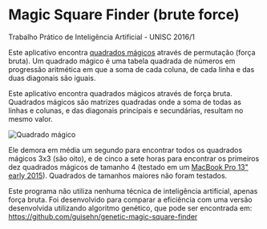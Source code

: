 # Magic Square Finder (brute force)

Trabalho Prático de Inteligência Artificial - UNISC 2016/1

Este aplicativo encontra [quadrados mágicos](https://pt.wikipedia.org/wiki/Quadrado_m%C3%A1gico) através de permutação (força bruta). Um quadrado mágico é uma tabela quadrada de números em progressão aritmética em que a soma de cada coluna, de cada linha e das duas diagonais são iguais.

Este aplicativo encontra quadrados mágicos através de força bruta. Quadrados mágicos são matrizes quadradas onde
a soma de todas as linhas e colunas, e das diagonais principais e secundárias, resultam no mesmo valor.

![Quadrado mágico](https://wikimedia.org/api/rest_v1/media/math/render/svg/3bc23e727d4029de3d46c2b70b8eafd4fa718b70)

Ele demora em média um segundo para encontrar todos os quadrados mágicos 3x3 (são oito), e de cinco a sete horas para encontrar os primeiros dez quadrados mágicos de tamanho 4 (testado em um [MacBook Pro 13" early 2015](https://support.apple.com/kb/sp715?locale=en_US)). Quadrados de tamanhos maiores não foram testados.

Este programa não utiliza nenhuma técnica de inteligência artificial, apenas força bruta. Foi desenvolvido para comparar a eficiência com uma versão desenvolvida utilizando algoritmo genético, que pode ser encontrada em: https://github.com/guisehn/genetic-magic-square-finder
